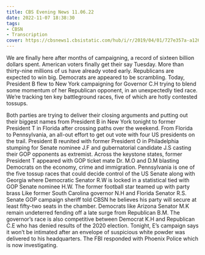 ```yaml
---
title: CBS Evening News 11.06.22
date: 2022-11-07 18:38:30
tags:
- CBSN
- Transcription
cover: https://cbsnews1.cbsistatic.com/hub/i/r/2019/04/01/727e357a-a126-4138-a2c5-4d3222669d57/thumbnail/640x360/3ff2761028dc5c65cc4f07acd54bcd5c/cbsn2-logo-1920x1080.jpg
---
```

We are finally here after months of campaigning, a record of sixteen billion dollars spent. American voters finally get their say Tuesday. More than thirty-nine millions of us have already voted early. Republicans are expected to win big. Democrats are appeared to be scrambling. Today, President B flew to New York campaigning for Governor C.H trying to blend some momentum of her Republican opponent, in an unexpectedly tied race. We’re tracking ten key battleground races, five of which are hotly contested tossups.

Both parties are trying to deliver their closing arguments and putting out their biggest names from President B in New York tonight to former President T in Florida after crossing paths over the weekend. From Florida to Pennsylvania, an all-out effort to get out vote with four US presidents on the trail. President B reunited with former President O in Philadelphia stumping for Senate nominee J.F and gubernatorial candidate J.S casting their GOP opponents as extremist. Across the keystone states, former President T appeared with GOP ticket mate Dr. M.O and D.M blasting Democrats on the economy, crime and immigration. Pennsylvania is one of the five tossup races that could decide control of the US Senate along with Georgia where Democratic Senator R.W is locked in a statistical tied with GOP Senate nominee H.W. The former football star teamed up with party brass Like former South Carolina governor N.H and Florida Senator R.S. Senate GOP campaign sheriff told CBSN he believes his party will secure at least fifty-two seats in the chamber. Democrats like Arizona Senator M.K remain undeterred fending off a late surge from Republican B.M. The governor’s race is also competitive between Democrat K.H and Republican C.E who has denied results of the 2020 election. Tonight, E’s campaign says it won’t be intimated after an envelope of suspicious white powder was delivered to his headquarters. The FBI responded with Phoenix Police which is now investigating.
